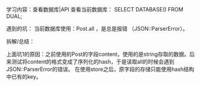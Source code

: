 <!-- 18-1-31 -->
学习内容：查看数据库|API
查看当前数据库： SELECT DATABASE() FROM DUAL;

遇到的坑：
当前数据库使用：Post.all ，是总是报错 （JSON::ParserError）。

拆解/总结：

上面坑1的原因：之前使用的Post的字段content，使用的是string存取的数据。后来测试将content的格式变成了序列化的hash，于是读取all的时候会遇到JSON::ParserError的错误。
在使用store之后，原字段的存储只能使用hash结构中已有的key。
<!-- 18-1-31 -->
